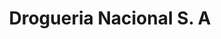 ---
title: "Drogueria Nacional S. A"
url: /san-pedro-sula/drogueria-nacional-s-a/
shop: farmacia
---